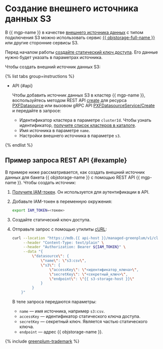 # Создание внешнего источника данных S3

В {{ mgp-name }} в качестве [внешнего источника данных](../../concepts/external-tables.md#pxf-data-sources) с типом подключения S3 можно использовать сервис [{{ objstorage-full-name }}](../../../storage/index.yaml) или другие сторонние сервисы S3.

Перед началом работы [создайте статический ключ доступа](../../../iam/operations/sa/create-access-key.md). Его данные нужно будет указать в параметрах источника.

Чтобы создать внешний источник данных S3:

{% list tabs group=instructions %}


* API {#api}

    Чтобы добавить источник данных S3 в кластер {{ mgp-name }}, воспользуйтесь методом REST API [create](../../api-ref/PXFDatasource/create.md) для ресурса [PXFDatasource](../../api-ref/PXFDatasource/index.md) или вызовом gRPC API [PXFDatasourceService/Create](../../api-ref/grpc/pxf_service.md#Create) и передайте в запросе:

    * Идентификатор кластера в параметре `clusterId`. Чтобы узнать идентификатор, [получите список кластеров в каталоге](../cluster-list.md#list-clusters).
    * Имя источника в параметре `name`.
    * Настройки внешнего источника в параметре `s3`.

{% endlist %}

## Пример запроса REST API {#example}

В примере ниже рассматривается, как создать внешний источник данных для бакета {{ objstorage-name }} с помощью REST API {{ mgp-name }}. Чтобы создать источник:

1. [Получите IAM-токен](../../../iam/operations/index.md#iam-tokens). Он используется для аутентификации в API.
1. Добавьте IAM-токен в переменную окружения:

    ```bash
    export IAM_TOKEN=<токен>
    ```

1. Создайте статический ключ доступа.
1. Отправьте запрос с помощью утилиты [cURL](https://curl.haxx.se):

    ```bash
    curl --location "https://mdb.{{ api-host }}/managed-greenplum/v1/clusters/<идентификатор_кластера>/pxf_datasources" \
         --header "Content-Type: text/plain" \
         --header "Authorization: Bearer ${IAM_TOKEN}" \
         --data "{
             \"datasource\": {
                 \"name\": \"s3:csv\",
                 \"s3\": {
                     \"accessKey\": \"<идентификатор_ключа>\",
                     \"secretKey\": \"<секретный_ключ>\",
                     \"endpoint\": \"{{ s3-storage-host }}\"
                 }
             }
        }"
    ```

    В теле запроса передаются параметры:

    * `name` — имя источника, например `s3:csv`.
    * `accessKey` — идентификатор статического ключа доступа.
    * `secretKey` — секретный ключ. Является частью статического ключа.
    * `endpoint` — адрес {{ objstorage-name }}.

{% include [greenplum-trademark](../../../_includes/mdb/mgp/trademark.md) %}
